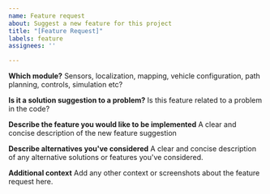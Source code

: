 ```yaml
---
name: Feature request
about: Suggest a new feature for this project
title: "[Feature Request]"
labels: feature
assignees: ''

---
```


**Which module?**
Sensors, localization, mapping, vehicle configuration, path planning, controls, simulation etc?

**Is it a solution suggestion to a problem?**
Is this feature related to a problem in the code?

**Describe the feature you would like to be implemented**
A clear and concise description of the new feature suggestion

**Describe alternatives you've considered**
A clear and concise description of any alternative solutions or features you've considered.

**Additional context**
Add any other context or screenshots about the feature request here.
